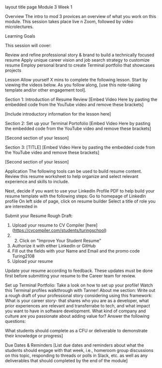 layout	title
page 
Module 3 Week 1

Overview
The intro to mod 3 provices an overview of what you work on this module. This session takes place live n Zoom, followed by video microlectures.

Learning Goals

This session will cover:

Review and refine professional story & brand to build a technically focused resume
Apply unique career vision and job search strategy to customize resume
Employ personal brand to create Terminal portfolio that showcases projects 

Lesson
Allow yourself X mins to complete the following lesson. Start by viewing the videos below. As you follow along, [use this note-taking template and/or other engagement tool].

Section 1: Introduction of Resume Review 
[Embed Video Here by pasting the embedded code from the YouTube video and remove these brackets]

[Include introductory information for the lesson here]

Section 2: Set up your Terminal Portofolio
[Embed Video Here by pasting the embedded code from the YouTube video and remove these brackets]

[Second section of your lesson]

Section 3: [TITLE]
[Embed Video Here by pasting the embedded code from the YouTube video and remove these brackets]

[Second section of your lesson]



Application
The following tools can be used to build resume content. Review this resume worksheet to help organize and select relevant experience and skills to include.

Next, decide if you want to use your LinkedIn Profile PDF to help build your resume template with the following steps: 
 Go to homepage of LinkedIn profile
 On left side of page, click on resume builder
 Select a title of role you are interested in

Submit your Resume Rough Draft:
 1. Upload your resume to CV Compiler [here] (https://cvcompiler.com/students/turingschool) 
 2. 2. Click on "Improve Your Student Resume"
 3. Authorize it with either LinkedIn or GitHub
 4. Fill out the fields with your Name
 and Email and the promo code Turing2108
 5. Upload your resume

Update your resume according to feedback. These updates must be done first before submitting your resume to the Career team for review. 

Set up Terminal Portfolio:
Take a look on how to set up your profile! Watch this Terminal profiles walkthrough with Tanner! 
About me section:
Write out a rough draft of your professional story considering using this framework:
  What is your career story- that shares who you are as a developer, what prior experiences are relevant and transferrabe to tech, and what impact you want to have in software development. What kind of company and culture are you passionate about adding value for?
Answer the following questions:
  
What students should complete as a CFU or deliverable to demonstrate their knowledge or progress]

Due Dates & Reminders
[List due dates and reminders about what the students should engage with that week, i.e., homeroom group discussions on this topic, responding to threads or polls in Slack, etc. as well as any deliverables that should completed by the end of the module]

